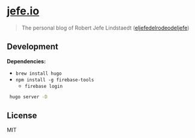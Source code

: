 # [jefe.io](https://jefe.io)

> The personal blog of Robert Jefe Lindstaedt ([eljefedelrodeodeljefe](https://github.com/eljefedelrodeodeljefe/jefe.io))

## Development

**Dependencies:**

* `brew install hugo`
* `npm install -g firebase-tools`
  * `firebase login`

```bash
 hugo server -D
```

## License

MIT